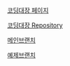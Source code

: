 
[코딩대장 페이지](https://qwerewqwerew.github.io/book01)


[코딩대장 Repository](https://github.com/qwerewqwerew/book01)

[메인브랜치](https://github.com/qwerewqwerew/book01/tree/main)

[예제브랜치](https://github.com/qwerewqwerew/book01/tree/teams)


